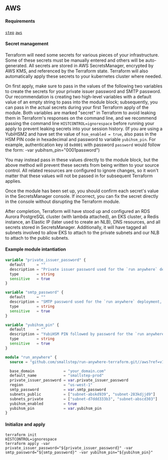 ## AWS

#### Requirements
[`step`](https://github.com/smallstep/cli)
[`aws`](https://docs.aws.amazon.com/cli/latest/userguide/getting-started-install.html)

#### Secret management

Terraform will need some secrets for various pieces of your infrastructure. Some of these secrets must be manually entered and others will be auto-generated. All secrets are stored in AWS SecretsManager, encrypted by AWS KMS, and referenced by the Terraform state. Terraform will also automatically apply these secrets to your kubernetes cluster where needed.

On first apply, make sure to pass in the values of the following two variables to create the secrets for your private issuer password and SMTP password. Our recommendation is creating two high-level variables with a default value of an empty string to pass into the module block; subsequently, you can pass in the actual secrets during your first Terraform apply of the module. Both variables are marked "secret" in Terraform to avoid leaking them in Terraform's responses on the command line, and we recommend passing the command line `HISTCONTROL=ignorespace` before running your apply to prevent leaking secrets into your session history. (If you are using a YubiHSM2 and have set the value of `hsm_enabled = true`, also pass in the HSM PIN code in hexadecimal and password to variable `yubihsm_pin`. For example, authentication key id `0x0001` with password `password` would follow the form: -var yubihsm_pin="0001password")

You may instead pass in these values directly to the module block, but the above method will prevent these secrets from being written to your source control. All related resources are configured to ignore changes, so it won't matter that these values will not be passed in for subsequent Terraform applies.

Once the module has been set up, you should confirm each secret's value in the SecretsManager console. If incorrect, you can fix the secret directly in the console without disrupting the Terraform module.

After completion, Terraform will have stood up and configured an RDS Aurora PostgreSQL cluster (with lambda attached), an EKS cluster, a Redis instance, an Elastic IP (later used to create an NLB), DNS resources, and all secrets stored in SecretsManager. Additionally, it will have tagged all subnets involved to allow EKS to attach to the private subnets and our NLB to attach to the public subnets.

#### Example module intantiation

```terraform
variable "private_issuer_password" {
  default     = ""
  description = "Private issuer password used for the `run anywhere` deployment, set during first module apply and left blank otherwise."
  type        = string
  sensitive   = true
}

variable "smtp_password" {
  default     = ""
  description = "SMTP password used for the `run anywhere` deployment, set during first module apply and left blank otherwise."
  type        = string
  sensitive   = true
}

variable "yubihsm_pin" {
  default     = ""
  description = "YubiHSM PIN followed by password for the `run anywhere` deployment, set during first module apply and left blank otherwise."
  type        = string
  sensitive   = true
}

module "run_anywhere" {
  source = "github.com/smallstep/run-anywhere-terraform.git//aws?ref=v1.0.0"

  base_domain             = "your_domain.com"
  default_name            = "smallstep-prod"
  private_issuer_password = var.private_issuer_password
  region                  = "us-west-1"
  smtp_password           = var.smtp_password
  subnets_public          = ["subnet-abskd939", "subnet-283kdjjd9"]    
  subnets_private         = ["subnet-d7ddd333b3", "subnet-abscd303"]    
  yubihsm_enabled         = true
  yubihsm_pin             = var.yubihsm_pin
}
```

#### Initialize and apply

```shell
terraform init
HISTCONTROL=ignorespace
terraform apply -var private_issuer_password="${private_issuer_password}" -var smtp_password="${smtp_password}" -var yubihsm_pin="${yubihsm_pin}"
```